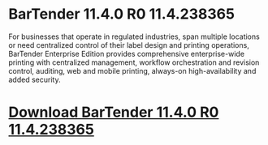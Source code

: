 # BarTender 11.4.0 R0 11.4.238365

For businesses that operate in regulated industries, span multiple locations or need centralized control of their label design and printing operations, BarTender Enterprise Edition provides comprehensive enterprise-wide printing with centralized management, workflow orchestration and revision control, auditing, web and mobile printing, always-on high-availability and added security.

# [Download BarTender 11.4.0 R0 11.4.238365](https://developer.team/software/35385-bartender-1140-r0-114238365.html)
